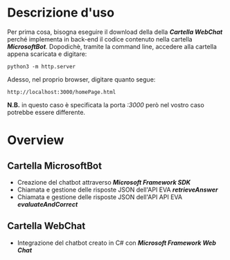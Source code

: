 # Descrizione d'uso
Per prima cosa, bisogna eseguire il download della della ***Cartella WebChat*** perché implementa in back-end il codice contenuto nella cartella ***MicrosoftBot***.
Dopodichè, tramite la command line, accedere alla cartella appena scaricata e digitare:
  
    python3 -m http.server

Adesso, nel proprio browser, digitare quanto segue:

    http://localhost:3000/homePage.html

**N.B.** in questo caso è specificata la porta *:3000* però nel vostro caso potrebbe essere differente.

# Overview
## Cartella MicrosoftBot
- Creazione del chatbot attraverso ***Microsoft Framework SDK***
- Chiamata e gestione delle risposte JSON dell'API EVA ***retrieveAnswer***
- Chiamata e gestione delle risposte JSON dell'API API EVA ***evaluateAndCorrect***

## Cartella WebChat
- Integrazione del chatbot creato in C# con ***Microsoft Framework Web Chat***
